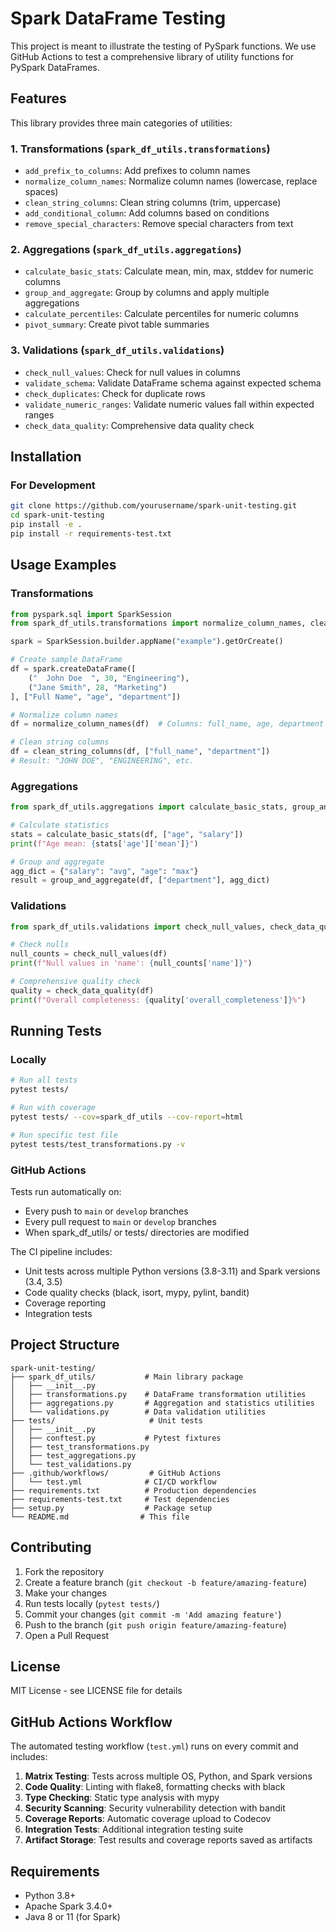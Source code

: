 # Spark DataFrame Testing

This project is meant to illustrate the testing of PySpark functions. We use GitHub Actions to test a comprehensive library of utility functions for PySpark DataFrames. 

## Features

This library provides three main categories of utilities:

### 1. Transformations (`spark_df_utils.transformations`)
- `add_prefix_to_columns`: Add prefixes to column names
- `normalize_column_names`: Normalize column names (lowercase, replace spaces)
- `clean_string_columns`: Clean string columns (trim, uppercase)
- `add_conditional_column`: Add columns based on conditions
- `remove_special_characters`: Remove special characters from text

### 2. Aggregations (`spark_df_utils.aggregations`)
- `calculate_basic_stats`: Calculate mean, min, max, stddev for numeric columns
- `group_and_aggregate`: Group by columns and apply multiple aggregations
- `calculate_percentiles`: Calculate percentiles for numeric columns
- `pivot_summary`: Create pivot table summaries

### 3. Validations (`spark_df_utils.validations`)
- `check_null_values`: Check for null values in columns
- `validate_schema`: Validate DataFrame schema against expected schema
- `check_duplicates`: Check for duplicate rows
- `validate_numeric_ranges`: Validate numeric values fall within expected ranges
- `check_data_quality`: Comprehensive data quality check

## Installation

### For Development
```bash
git clone https://github.com/yourusername/spark-unit-testing.git
cd spark-unit-testing
pip install -e .
pip install -r requirements-test.txt
```


## Usage Examples

### Transformations
```python
from pyspark.sql import SparkSession
from spark_df_utils.transformations import normalize_column_names, clean_string_columns

spark = SparkSession.builder.appName("example").getOrCreate()

# Create sample DataFrame
df = spark.createDataFrame([
    ("  John Doe  ", 30, "Engineering"),
    ("Jane Smith", 28, "Marketing")
], ["Full Name", "age", "department"])

# Normalize column names
df = normalize_column_names(df)  # Columns: full_name, age, department

# Clean string columns
df = clean_string_columns(df, ["full_name", "department"])
# Result: "JOHN DOE", "ENGINEERING", etc.
```

### Aggregations
```python
from spark_df_utils.aggregations import calculate_basic_stats, group_and_aggregate

# Calculate statistics
stats = calculate_basic_stats(df, ["age", "salary"])
print(f"Age mean: {stats['age']['mean']}")

# Group and aggregate
agg_dict = {"salary": "avg", "age": "max"}
result = group_and_aggregate(df, ["department"], agg_dict)
```

### Validations
```python
from spark_df_utils.validations import check_null_values, check_data_quality

# Check nulls
null_counts = check_null_values(df)
print(f"Null values in 'name': {null_counts['name']}")

# Comprehensive quality check
quality = check_data_quality(df)
print(f"Overall completeness: {quality['overall_completeness']}%")
```

## Running Tests

### Locally
```bash
# Run all tests
pytest tests/

# Run with coverage
pytest tests/ --cov=spark_df_utils --cov-report=html

# Run specific test file
pytest tests/test_transformations.py -v
```

### GitHub Actions

Tests run automatically on:
- Every push to `main` or `develop` branches
- Every pull request to `main` or `develop` branches
- When spark_df_utils/ or tests/ directories are modified

The CI pipeline includes:
- Unit tests across multiple Python versions (3.8-3.11) and Spark versions (3.4, 3.5)
- Code quality checks (black, isort, mypy, pylint, bandit)
- Coverage reporting
- Integration tests

## Project Structure
```
spark-unit-testing/
├── spark_df_utils/           # Main library package
│   ├── __init__.py
│   ├── transformations.py    # DataFrame transformation utilities
│   ├── aggregations.py       # Aggregation and statistics utilities
│   └── validations.py        # Data validation utilities
├── tests/                     # Unit tests
│   ├── __init__.py
│   ├── conftest.py           # Pytest fixtures
│   ├── test_transformations.py
│   ├── test_aggregations.py
│   └── test_validations.py
├── .github/workflows/         # GitHub Actions
│   └── test.yml              # CI/CD workflow
├── requirements.txt          # Production dependencies
├── requirements-test.txt     # Test dependencies
├── setup.py                  # Package setup
└── README.md                # This file
```

## Contributing

1. Fork the repository
2. Create a feature branch (`git checkout -b feature/amazing-feature`)
3. Make your changes
4. Run tests locally (`pytest tests/`)
5. Commit your changes (`git commit -m 'Add amazing feature'`)
6. Push to the branch (`git push origin feature/amazing-feature`)
7. Open a Pull Request

## License

MIT License - see LICENSE file for details

## GitHub Actions Workflow

The automated testing workflow (`test.yml`) runs on every commit and includes:

1. **Matrix Testing**: Tests across multiple OS, Python, and Spark versions
2. **Code Quality**: Linting with flake8, formatting checks with black
3. **Type Checking**: Static type analysis with mypy
4. **Security Scanning**: Security vulnerability detection with bandit
5. **Coverage Reports**: Automatic coverage upload to Codecov
6. **Integration Tests**: Additional integration testing suite
7. **Artifact Storage**: Test results and coverage reports saved as artifacts

## Requirements

- Python 3.8+
- Apache Spark 3.4.0+
- Java 8 or 11 (for Spark)